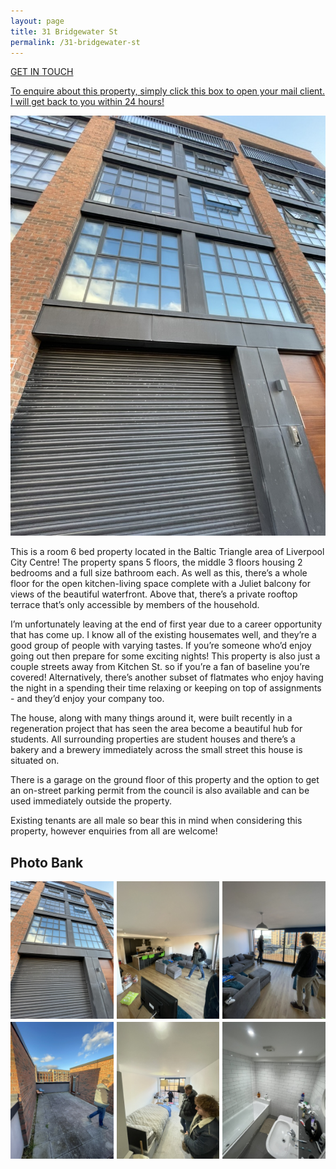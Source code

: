 ```yaml
---
layout: page
title: 31 Bridgewater St
permalink: /31-bridgewater-st
---
```


<div>
<a href="mailto:ben@wrth.me?subject=31%20Bridgewater%20St.">
<div class="info-box post-list">
    <p class="info-box-title">GET IN TOUCH</p>
    <p class="info-box-content">To enquire about this property, simply click this box to open your mail client. I will get back to you within 24 hours!</p>
</div>
</a>
</div>

![Front of Property](/assets/house/front.jpeg)

This is a room 6 bed property located in the Baltic Triangle area of Liverpool City Centre! The property spans 5 floors, the middle 3 floors housing 2 bedrooms and a full size bathroom each. As well as this, there’s a whole floor for the open kitchen-living space complete with a Juliet balcony for views of the beautiful waterfront. Above that, there’s a private rooftop terrace that’s only accessible by members of the household.

I’m unfortunately leaving at the end of first year due to a career opportunity that has come up. I know all of the existing housemates well, and they’re a good group of people with varying tastes. If you’re someone who’d enjoy going out then prepare for some exciting nights! This property is also just a couple streets away from Kitchen St. so if you’re a fan of baseline you’re covered! Alternatively, there’s another subset of flatmates who enjoy having the night in a spending their time relaxing or keeping on top of assignments - and they’d enjoy your company too.

The house, along with many things around it, were built recently in a regeneration project that has seen the area become a beautiful hub for students. All surrounding properties are student houses and there’s a bakery and a brewery immediately across the small street this house is situated on.

There is a garage on the ground floor of this property and the option to get an on-street parking permit from the council is also available and can be used immediately outside the property.

Existing tenants are all male so bear this in mind when considering this property, however enquiries from all are welcome!

## Photo Bank

<div style="width:100%;height:100%;margin:0;padding:0;box-sizing:border-box;font-family:sans-serif;">
  <style>
    .gallery-container {
      display: grid;
      grid-template-columns: repeat(3, 1fr);
      gap: 5px;
      width: 100%;
      max-width: 100vw;
    }

    .gallery-container img {
      width: 100%;
      height: auto;
      display: block;
      cursor: pointer;
    }

    .overlay {
      position: fixed;
      top: 0; left: 0;
      width: 100vw;
      height: 100vh;
      background: rgba(0,0,0,0.9);
      display: none;
      align-items: center;
      justify-content: center;
      z-index: 9999;
      overflow: hidden;
    }

    .overlay img {
      max-width: 90vw;
      max-height: 90vh;
      transition: transform 0.3s ease;
    }
  </style>

  <div class="gallery-container">
    <img src="/assets/house/front.jpeg" onclick="showOverlay(0)">
    <img src="/assets/house/kitchen.jpeg" onclick="showOverlay(1)">
    <img src="/assets/house/living.jpeg" onclick="showOverlay(2)">
    <img src="/assets/house/terrace.jpeg" onclick="showOverlay(3)">
    <img src="/assets/house/bedroom.jpeg" onclick="showOverlay(4)">
    <img src="/assets/house/bathroom.jpeg" onclick="showOverlay(5)">
  </div>

  <div class="overlay" onclick="hideOverlay()" id="imgOverlay">
    <img id="overlayImg" src="">
  </div>

  <script>
    const images = [
        "/assets/house/front.jpeg",
        "/assets/house/kitchen.jpeg",
        "/assets/house/living.jpeg",
        "/assets/house/terrace.jpeg",
        "/assets/house/bedroom.jpeg",
        "/assets/house/bathroom.jpeg"
    ];

    let currentIndex = 0;

    function showOverlay(index) {
      currentIndex = index;
      document.getElementById('overlayImg').src = images[index];
      document.getElementById('imgOverlay').style.display = 'flex';
    }

    function hideOverlay() {
      document.getElementById('imgOverlay').style.display = 'none';
    }

    // Swipe support
    let startX = 0;

    document.getElementById('imgOverlay').addEventListener('touchstart', function(e) {
      startX = e.touches[0].clientX;
    });

    document.getElementById('imgOverlay').addEventListener('touchend', function(e) {
      const endX = e.changedTouches[0].clientX;
      const diffX = endX - startX;

      if (Math.abs(diffX) > 50) {
        if (diffX > 0) {
          // Swipe right - previous
          currentIndex = (currentIndex - 1 + images.length) % images.length;
        } else {
          // Swipe left - next
          currentIndex = (currentIndex + 1) % images.length;
        }
        document.getElementById('overlayImg').src = images[currentIndex];
      }
    });
  </script>
</div>

